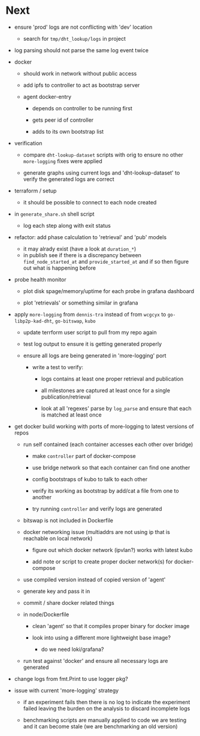 # Next

  * ensure 'prod' logs are not conflicting with 'dev' location
    * search for `tmp/dht_lookup/logs` in project

  * log parsing should not parse the same log event twice

  * docker

    * should work in network without public access

    * add ipfs to controller to act as bootstrap server

    * agent docker-entry

      * depends on controller to be running first

      * gets peer id of controller

      * adds to its own bootstrap list


  * verification

    * compare `dht-lookup-dataset` scripts with orig to ensure no other `more-logging` fixes were applied

    * generate graphs using current logs and 'dht-lookup-dataset' to verify the generated logs are correct

  * terraform / setup

    * it should be possible to connect to each node created

  * in `generate_share.sh` shell script

    * log each step along with exit status

  * refactor: add phase calculation to 'retrieval' and 'pub' models
    * it may alrady exist (have a look at `duration_*`)
    * in publish see if there is a discrepancy between `find_node_started_at` and `provide_started_at` and if so then figure out what is happening before

  * probe health monitor

    * plot disk spage/memory/uptime for each probe in grafana dashboard

    * plot 'retrievals' or something similar in grafana


  * apply `more-logging` from `dennis-tra` instead of from `wcgcyx` to `go-libp2p-kad-dht`, `go-bitswap`, `kubo`

    * update terrform user script to pull from my repo again

    * test log output to ensure it is getting generated  properly

    * ensure all logs are being generated in 'more-logging' port

      * write a test to verify:

        * logs contains at least one proper retrieval and publication

        * all milestones are captured at least once for a single publication/retrieval

        * look at all 'regexes' parse by `log_parse` and ensure that each is matched at least once

  * get docker build working with ports of more-logging to latest versions of repos

    * run self contained (each container accesses each other over bridge)

      * make `controller` part of docker-compose

      * use bridge network so that each container can find one another

      * config bootstraps of kubo to talk to each other

      * verify its working as bootstrap by add/cat a file from one to another

      * try running `controller` and verify logs are generated


    * bitswap is not included in Dockerfile

    * docker networking issue (multiaddrs are not using ip that is reachable on local network)

      * figure out which docker network (ipvlan?) works with latest kubo

      * add note or script to create proper docker network(s) for docker-compose

    * use compiled version instead of copied version of 'agent'

    * generate key and pass it in

    * commit / share docker related things

    * in node/Dockerfile

      * clean 'agent' so that it compiles proper binary for docker image

      * look into using a different more lightweight base image?

        * do we need loki/grafana?

    * run test against 'docker' and ensure all necessary logs are generated

  * change logs from fmt.Print to use logger pkg?

  * issue with current 'more-logging' strategy

    * if an experiment fails then there is no log to indicate the experiment failed leaving the burden on the analysis to discard incomplete logs

    * benchmarking scripts are manually applied to code we are testing and it can become stale (we are benchmarking an old version)
